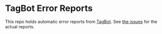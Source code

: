 # TagBot Error Reports

This repo holds automatic error reports from [TagBot](https://github.com/JuliaRegistries/TagBot).
See [the issues](../../issues) for the actual reports.
